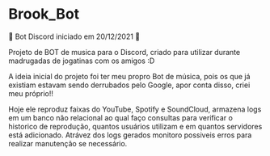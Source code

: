 # Brook_Bot
🤖 Bot Discord iniciado em 20/12/2021 🤖

Projeto de BOT de musica para o Discord, criado para utilizar durante madrugadas de jogatinas com os amigos :D

A ideia inicial do projeto foi ter meu propro Bot  de música, pois os que já existiam estavam sendo derrubados pelo Google, apor conta disso, criei meu próprio!!

Hoje ele reproduz faixas do YouTube, Spotify e SoundCloud, armazena logs em um banco não relacional ao qual faço consultas para verificar o historico de reprodução, quantos usuários utilizam e em quantos servidores está adicionado. Atrávez dos logs gerados monitoro possiveis erros para realizar manutenção se necessário.
